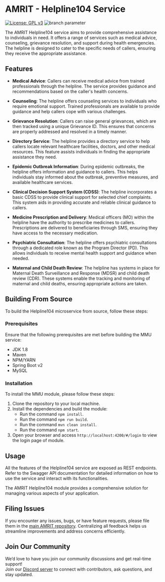 # AMRIT - Helpline104 Service

[![License: GPL v3](https://img.shields.io/badge/License-GPLv3-blue.svg)](https://www.gnu.org/licenses/gpl-3.0) ![branch parameter](https://github.com/PSMRI/Helpline104-UI/actions/workflows/sast-and-package.yml/badge.svg)

The AMRIT Helpline104 service aims to provide comprehensive assistance to individuals in need. It offers a range of services such as medical advice, counseling, grievance resolution, and support during health emergencies. The helpline is designed to cater to the specific needs of callers, ensuring they receive the appropriate assistance.

## Features

- **Medical Advice**: Callers can receive medical advice from trained professionals through the helpline. The service provides guidance and recommendations based on the caller's health concerns.

- **Counseling**: The helpline offers counseling services to individuals who require emotional support. Trained professionals are available to provide guidance and help callers cope with various challenges.

- **Grievance Resolution**: Callers can raise general grievances, which are then tracked using a unique Grievance ID. This ensures that concerns are properly addressed and resolved in a timely manner.

- **Directory Service**: The helpline provides a directory service to help callers locate relevant healthcare facilities, doctors, and other medical resources. This feature assists individuals in finding the appropriate assistance they need.

- **Epidemic Outbreak Information**: During epidemic outbreaks, the helpline offers information and guidance to callers. This helps individuals stay informed about the outbreak, preventive measures, and available healthcare services.

- **Clinical Decision Support System (CDSS)**: The helpline incorporates a basic CDSS to provide clinical support for selected chief complaints. This system aids in providing accurate and reliable clinical guidance to callers.

- **Medicine Prescription and Delivery**: Medical officers (MO) within the helpline have the authority to prescribe medicines to callers. Prescriptions are delivered to beneficiaries through SMS, ensuring they have access to the necessary medication.

- **Psychiatric Consultation**: The helpline offers psychiatric consultations through a dedicated role known as the Program Director (PD). This allows individuals to receive mental health support and guidance when needed.

- **Maternal and Child Death Review**: The helpline has systems in place for Maternal Death Surveillance and Response (MDSR) and child death review (CDR). These systems enable the tracking and monitoring of maternal and child deaths, ensuring appropriate actions are taken.

## Building From Source

To build the Helpline104 microservice from source, follow these steps:

### Prerequisites

Ensure that the following prerequisites are met before building the MMU service:

* JDK 1.8
* Maven
* NPM/YARN
* Spring Boot v2
* MySQL

### Installation

To install the MMU module, please follow these steps:

1. Clone the repository to your local machine.
2. Install the dependencies and build the module:
   - Run the command `npm install`.
   - Run the command `npm run build`.
   - Run the command `mvn clean install`.
   - Run the command `npm start`.
3. Open your browser and access `http://localhost:4200/#/login` to view the login page of module.

## Usage

All the features of the Helpline104 service are exposed as REST endpoints. Refer to the Swagger API documentation for detailed information on how to use the service and interact with its functionalities.

The AMRIT Helpline104 module provides a comprehensive solution for managing various aspects of your application.

## Filing Issues

If you encounter any issues, bugs, or have feature requests, please file them in the [main AMRIT repository](https://github.com/PSMRI/AMRIT/issues). Centralizing all feedback helps us streamline improvements and address concerns efficiently.  

## Join Our Community

We’d love to have you join our community discussions and get real-time support!  
Join our [Discord server](https://discord.gg/FVQWsf5ENS) to connect with contributors, ask questions, and stay updated.  

<!-- 

# Iemrdash

This project was generated with [Angular CLI](https://github.com/angular/angular-cli) version 1.0.4.

## Development server

Run `ng serve` for a dev server. Navigate to `http://localhost:4200/`. The app will automatically reload if you change any of the source files.

## Code scaffolding

Run `ng generate component component-name` to generate a new component. You can also use `ng generate directive|pipe|service|class|module`.

## Build

Run `ng build` to build the project. The build artifacts will be stored in the `dist/` directory. Use the `-prod` flag for a production build.

## Running unit tests

Run `ng test` to execute the unit tests via [Karma](https://karma-runner.github.io).

## Running end-to-end tests

Run `ng e2e` to execute the end-to-end tests via [Protractor](http://www.protractortest.org/).
Before running the tests make sure you are serving the app via `ng serve`.

## Further help

To get more help on the Angular CLI use `ng help` or go check out the [Angular CLI README](https://github.com/angular/angular-cli/blob/master/README.md).
-->
